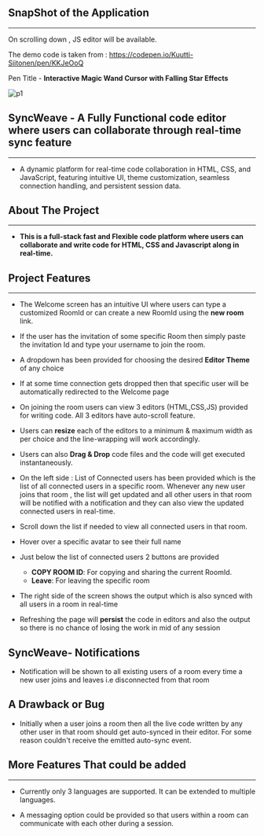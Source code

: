 ## SnapShot of the Application
___

On scrolling down , JS editor will be available.

The demo code is taken from : https://codepen.io/Kuutti-Siitonen/pen/KKJeOoQ

Pen Title - **Interactive Magic Wand Cursor with Falling Star Effects**

![p1](https://github.com/Sapnil-Bhowmick/Real-Time-Code-Collaboration/assets/118714419/11a06c6a-575f-4543-8710-23fe404554f9)


## SyncWeave - A Fully Functional code editor where users can collaborate through real-time sync feature
   
___

* A dynamic platform for real-time code collaboration in HTML, CSS, and JavaScript, featuring intuitive UI, theme customization, seamless connection handling, and persistent session data.




## About The Project
___
* **This is a full-stack fast and Flexible code platform where users can collaborate and write code for HTML, CSS and Javascript along in real-time.**

## Project Features
___

* The Welcome screen has an intuitive UI where users can type a customized RoomId or can create a new RoomId using the **new room** link.

* If the user has the invitation of some specific Room then simply paste the invitation Id and type your username to join the room.

* A dropdown has been provided for choosing the desired **Editor Theme** of any choice

* If at some time connection gets dropped then that specific user will be automatically redirected to the Welcome page

* On joining the room users can view 3 editors (HTML,CSS,JS) provided for writing code. All 3 editors have auto-scroll feature. 

* Users can **resize** each of the editors to a minimum & maximum width as per choice and the line-wrapping will work accordingly.

* Users can also **Drag & Drop** code files and the code will get executed instantaneously.

* On the left side : List of Connected users has been provided which is the list of all connected users in a specific room. Whenever any new user 
joins that room , the list will get updated and all other users in that room will be notified with a notification and they can also view the updated connected users in real-time.

* Scroll down the list if needed to view all connected users in that room.
* Hover over a specific avatar to see their full name

* Just below the list of connected users 2 buttons are provided 
  - **COPY ROOM ID**: For copying and sharing the current RoomId.
  - **Leave**: For leaving the specific room
 

* The right side of the screen shows the output which is also synced with 
all users in a room in real-time

* Refreshing the page will **persist** the code in editors and also the output so there is no chance of losing the work in mid of any session




## SyncWeave- Notifications 

* Notification will be shown to all existing users of a room every time a new user joins and leaves i.e disconnected from that room

## A Drawback or Bug 

* Initially when a user joins a room then all the live code written by any other user in that room should get auto-synced in their editor. For some reason couldn't  receive the emitted auto-sync event.

## More Features That could be added
___

* Currently only 3 languages are supported. It can be extended to multiple languages.

* A messaging option could be provided so that users within a room can communicate with each other during a session.

  
